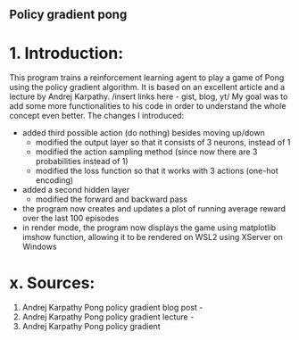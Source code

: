 ## Policy gradient pong

# 1. Introduction:
This program trains a reinforcement learning agent to play a game of Pong using the policy gradient algorithm. It is based on an excellent article and a lecture by Andrej Karpathy. /insert links here - gist, blog, yt/
My goal was to add some more functionalities to his code in order to understand the whole concept even better. The changes I introduced:
* added third possible action (do nothing) besides moving up/down
  * modified the output layer so that it consists of 3 neurons, instead of 1
  * modified the action sampling method (since now there are 3 probabilities instead of 1)
  * modified the loss function so that it works with 3 actions (one-hot encoding)
* added a second hidden layer
  * modified the forward and backward pass
* the program now creates and updates a plot of running average reward over the last 100 episodes
* in render mode, the program now displays the game using matplotlib imshow function, allowing it to be rendered on WSL2 using XServer on Windows

# x. Sources:
1. Andrej Karpathy Pong policy gradient blog post -
2. Andrej Karpathy Pong policy gradient lecture -
3. Andrej Karpathy Pong policy gradient
